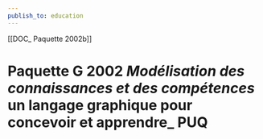 ```yaml
---
publish_to: education
---
```



[[DOC_ Paquette 2002b]]

# Paquette G 2002 _Modélisation des connaissances et des compétences_ un langage graphique pour concevoir et apprendre_ PUQ